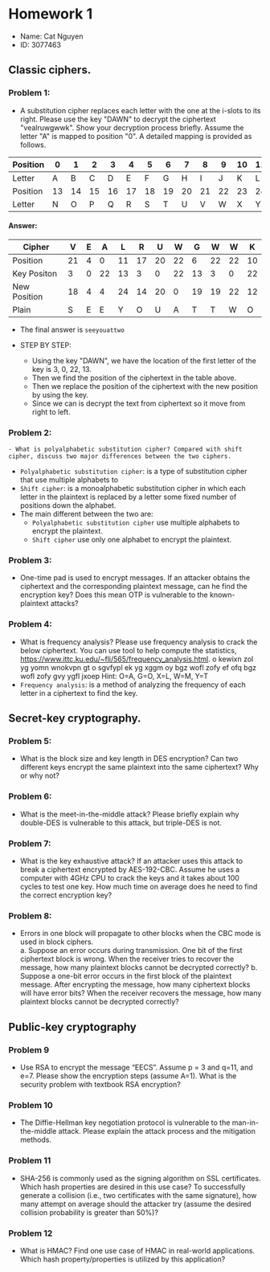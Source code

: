  # Homework 1  
 - Name: Cat Nguyen
 - ID: 3077463

## Classic ciphers.

### Problem 1:
- A substitution cipher replaces each letter with the one at the i-slots to its right. Please use the key "DAWN" to 
decrypt the ciphertext "vealruwgwwk". Show your decryption process briefly. Assume the letter "A" is mapped to 
position "0". A detailed mapping is provided as follows.

| Position | 0 | 1 | 2 | 3 | 4 | 5 | 6 | 7 | 8 | 9 | 10 | 11 | 12 | 
|----------|---|---|---|---|---|---|---|---|---|---|----|----|----|
| Letter   | A | B | C | D | E | F | G | H | I | J | K  | L  | M  |
| Position | 13| 14| 15| 16| 17| 18| 19| 20| 21| 22| 23 | 24 | 25 |
| Letter   | N | O | P | Q | R | S | T | U | V | W | X  | Y  | Z  |




#### Answer:

| Cipher | V | E | A | L | R | U | W | G | W | W | K | 
|--------|---|---|---|---|---|---|---|---|---|---|---| 
| Position| 21| 4 | 0 | 11| 17| 20| 22| 6 | 22| 22| 10|
| Key Positon | 3 | 0 | 22| 13| 3 | 0 | 22| 13| 3 | 0 | 22| 
| New Position | 18| 4 | 4 | 24| 14| 20| 0 | 19| 19| 22| 12|
| Plain  | S | E | E | Y | O | U | A | T | T | W | O |

- The final answer is `seeyouattwo`

- STEP BY STEP:
    - Using the key "DAWN", we have the location of the first letter of the key is 3, 0, 22, 13.
    - Then we find the position of the ciphertext in the table above.
    - Then we replace the position of the ciphertext with the new position by using the key.
    - Since we can is decrypt the text from ciphertext so it move from right to left.



### Problem 2:
```
- What is polyalphabetic substitution cipher? Compared with shift cipher, discuss two major differences between the two ciphers.
```

- `Polyalphabetic substitution cipher`: is a type of substitution cipher that use multiple alphabets to 
- `Shift cipher`: is a monoalphabetic substitution cipher in which each letter in the plaintext is replaced by a letter some fixed number of positions down the alphabet.
- The main different between the two are:
    - `Polyalphabetic substitution cipher` use multiple alphabets to encrypt the plaintext.
    - `Shift cipher` use only one alphabet to encrypt the plaintext.






### Problem 3:
- One-time pad is used to encrypt messages. If an attacker obtains the ciphertext and the corresponding plaintext message, can 
he find the encryption key? Does this mean OTP is vulnerable to the known-plaintext attacks?


### Problem 4:
- What is frequency analysis? Please use frequency analysis to crack the below ciphertext. You can 
use tool to help compute the statistics, https://www.ittc.ku.edu/~fli/565/frequency_analysis.html. 
o kewixn zol yg yomn wnokvpn gt o sgvfypl ek yg xggm oy bgz wofl zofy ef ofq bgz wofl zofy 
gvy ygfl jxoep 
Hint: O=A, G=O, X=L, W=M, Y=T 
- `Frequency analysis`: is a method of analyzing the frequency of each letter in a ciphertext to find the key.


## Secret-key cryptography.

### Problem 5:
-  What is the block size and key length in DES encryption? Can two different keys encrypt the same 
plaintext into the same ciphertext? Why or why not? 
 
### Problem 6:
-  What is the meet-in-the-middle attack? Please briefly explain why double-DES is vulnerable to this 
attack, but triple-DES is not. 
 


### Problem 7:
-  What is the key exhaustive attack? If an attacker uses this attack to break a ciphertext encrypted by 
AES-192-CBC. Assume he uses a computer with 4GHz CPU to crack the keys and it takes about 100 
cycles to test one key. How much time on average does he need to find the correct encryption key? 
 

### Problem 8:
-  Errors in one block will propagate to other blocks when the CBC mode is used in block ciphers.  
a.  Suppose an error occurs during transmission. One bit of the first ciphertext block is wrong. 
When the receiver tries to recover the message, how many plaintext blocks cannot be 
decrypted correctly? 
b.  Suppose a one-bit error occurs in the first block of the plaintext message. After encrypting 
the message, how many ciphertext blocks will have error bits? When the receiver recovers 
the message, how many plaintext blocks cannot be decrypted correctly? 
 
## Public-key cryptography 
### Problem 9
-  Use RSA to encrypt the message “EECS”. Assume p = 3 and q=11, and e=7. Please show the 
encryption steps (assume A=1). What is the security problem with textbook RSA encryption?  
 
### Problem 10
- The Diffie-Hellman key negotiation protocol is vulnerable to the man-in-the-middle attack.  Please 
explain the attack process and the mitigation methods. 
 
### Problem 11
- SHA-256 is commonly used as the signing algorithm on SSL certificates. Which hash properties are 
desired in this use case? To successfully generate a collision (i.e., two certificates with the same 
signature), how many attempt on average should the attacker try (assume the desired collision 
probability is greater than 50%)? 
 

### Problem 12
- What is HMAC? Find one use case of HMAC in real-world applications. Which hash 
property/properties is utilized by this application? 
